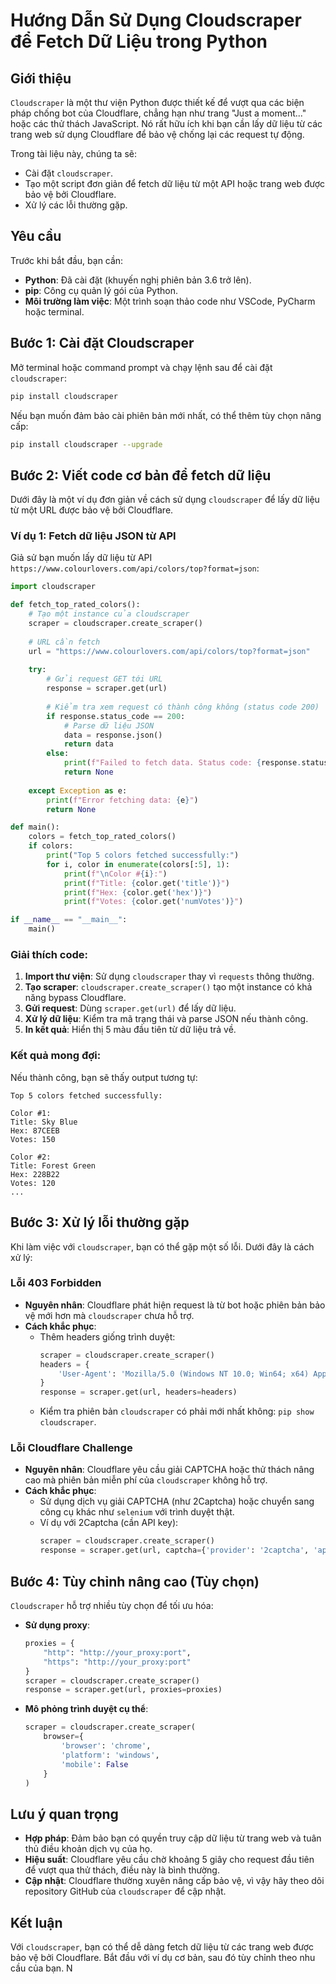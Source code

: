 
# Hướng Dẫn Sử Dụng Cloudscraper để Fetch Dữ Liệu trong Python

## Giới thiệu
`Cloudscraper` là một thư viện Python được thiết kế để vượt qua các biện pháp chống bot của Cloudflare, chẳng hạn như trang "Just a moment..." hoặc các thử thách JavaScript. Nó rất hữu ích khi bạn cần lấy dữ liệu từ các trang web sử dụng Cloudflare để bảo vệ chống lại các request tự động.

Trong tài liệu này, chúng ta sẽ:
- Cài đặt `cloudscraper`.
- Tạo một script đơn giản để fetch dữ liệu từ một API hoặc trang web được bảo vệ bởi Cloudflare.
- Xử lý các lỗi thường gặp.

## Yêu cầu
Trước khi bắt đầu, bạn cần:
- **Python**: Đã cài đặt (khuyến nghị phiên bản 3.6 trở lên).
- **pip**: Công cụ quản lý gói của Python.
- **Môi trường làm việc**: Một trình soạn thảo code như VSCode, PyCharm hoặc terminal.

## Bước 1: Cài đặt Cloudscraper
Mở terminal hoặc command prompt và chạy lệnh sau để cài đặt `cloudscraper`:

```bash
pip install cloudscraper
```

Nếu bạn muốn đảm bảo cài phiên bản mới nhất, có thể thêm tùy chọn nâng cấp:
```bash
pip install cloudscraper --upgrade
```

## Bước 2: Viết code cơ bản để fetch dữ liệu
Dưới đây là một ví dụ đơn giản về cách sử dụng `cloudscraper` để lấy dữ liệu từ một URL được bảo vệ bởi Cloudflare.

### Ví dụ 1: Fetch dữ liệu JSON từ API
Giả sử bạn muốn lấy dữ liệu từ API `https://www.colourlovers.com/api/colors/top?format=json`:

```python
import cloudscraper

def fetch_top_rated_colors():
    # Tạo một instance của cloudscraper
    scraper = cloudscraper.create_scraper()
    
    # URL cần fetch
    url = "https://www.colourlovers.com/api/colors/top?format=json"
    
    try:
        # Gửi request GET tới URL
        response = scraper.get(url)
        
        # Kiểm tra xem request có thành công không (status code 200)
        if response.status_code == 200:
            # Parse dữ liệu JSON
            data = response.json()
            return data
        else:
            print(f"Failed to fetch data. Status code: {response.status_code}")
            return None
    
    except Exception as e:
        print(f"Error fetching data: {e}")
        return None

def main():
    colors = fetch_top_rated_colors()
    if colors:
        print("Top 5 colors fetched successfully:")
        for i, color in enumerate(colors[:5], 1):
            print(f"\nColor #{i}:")
            print(f"Title: {color.get('title')}")
            print(f"Hex: {color.get('hex')}")
            print(f"Votes: {color.get('numVotes')}")

if __name__ == "__main__":
    main()
```

### Giải thích code:
1. **Import thư viện**: Sử dụng `cloudscraper` thay vì `requests` thông thường.
2. **Tạo scraper**: `cloudscraper.create_scraper()` tạo một instance có khả năng bypass Cloudflare.
3. **Gửi request**: Dùng `scraper.get(url)` để lấy dữ liệu.
4. **Xử lý dữ liệu**: Kiểm tra mã trạng thái và parse JSON nếu thành công.
5. **In kết quả**: Hiển thị 5 màu đầu tiên từ dữ liệu trả về.

### Kết quả mong đợi:
Nếu thành công, bạn sẽ thấy output tương tự:
```
Top 5 colors fetched successfully:

Color #1:
Title: Sky Blue
Hex: 87CEEB
Votes: 150

Color #2:
Title: Forest Green
Hex: 228B22
Votes: 120
...
```

## Bước 3: Xử lý lỗi thường gặp
Khi làm việc với `cloudscraper`, bạn có thể gặp một số lỗi. Dưới đây là cách xử lý:

### Lỗi 403 Forbidden
- **Nguyên nhân**: Cloudflare phát hiện request là từ bot hoặc phiên bản bảo vệ mới hơn mà `cloudscraper` chưa hỗ trợ.
- **Cách khắc phục**:
  - Thêm headers giống trình duyệt:
    ```python
    scraper = cloudscraper.create_scraper()
    headers = {
        'User-Agent': 'Mozilla/5.0 (Windows NT 10.0; Win64; x64) AppleWebKit/537.36 (KHTML, like Gecko) Chrome/91.0.4472.124 Safari/537.36'
    }
    response = scraper.get(url, headers=headers)
    ```
  - Kiểm tra phiên bản `cloudscraper` có phải mới nhất không: `pip show cloudscraper`.

### Lỗi Cloudflare Challenge
- **Nguyên nhân**: Cloudflare yêu cầu giải CAPTCHA hoặc thử thách nâng cao mà phiên bản miễn phí của `cloudscraper` không hỗ trợ.
- **Cách khắc phục**:
  - Sử dụng dịch vụ giải CAPTCHA (như 2Captcha) hoặc chuyển sang công cụ khác như `selenium` với trình duyệt thật.
  - Ví dụ với 2Captcha (cần API key):
    ```python
    scraper = cloudscraper.create_scraper()
    response = scraper.get(url, captcha={'provider': '2captcha', 'api_key': 'YOUR_2CAPTCHA_API_KEY'})
    ```

## Bước 4: Tùy chỉnh nâng cao (Tùy chọn)
`Cloudscraper` hỗ trợ nhiều tùy chọn để tối ưu hóa:
- **Sử dụng proxy**:
  ```python
  proxies = {
      "http": "http://your_proxy:port",
      "https": "http://your_proxy:port"
  }
  scraper = cloudscraper.create_scraper()
  response = scraper.get(url, proxies=proxies)
  ```
- **Mô phỏng trình duyệt cụ thể**:
  ```python
  scraper = cloudscraper.create_scraper(
      browser={
          'browser': 'chrome',
          'platform': 'windows',
          'mobile': False
      }
  )
  ```

## Lưu ý quan trọng
- **Hợp pháp**: Đảm bảo bạn có quyền truy cập dữ liệu từ trang web và tuân thủ điều khoản dịch vụ của họ.
- **Hiệu suất**: Cloudflare yêu cầu chờ khoảng 5 giây cho request đầu tiên để vượt qua thử thách, điều này là bình thường.
- **Cập nhật**: Cloudflare thường xuyên nâng cấp bảo vệ, vì vậy hãy theo dõi repository GitHub của `cloudscraper` để cập nhật.

## Kết luận
Với `cloudscraper`, bạn có thể dễ dàng fetch dữ liệu từ các trang web được bảo vệ bởi Cloudflare. Bắt đầu với ví dụ cơ bản, sau đó tùy chỉnh theo nhu cầu của bạn. N
